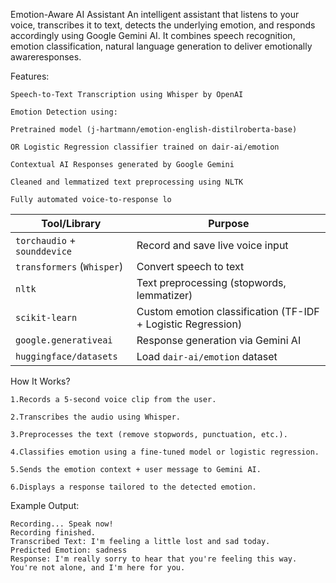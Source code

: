 Emotion-Aware AI Assistant
  An intelligent assistant that listens to your voice, transcribes it to text, detects the underlying emotion, and responds accordingly using       Google Gemini AI. It combines speech recognition, emotion classification, natural language generation to deliver emotionally awareresponses.
  
Features:
	
 	Speech-to-Text Transcription using Whisper by OpenAI
	
	Emotion Detection using:
	
	Pretrained model (j-hartmann/emotion-english-distilroberta-base)
	
	OR Logistic Regression classifier trained on dair-ai/emotion
	
	Contextual AI Responses generated by Google Gemini
	
	Cleaned and lemmatized text preprocessing using NLTK
	
	Fully automated voice-to-response lo

 
 
| Tool/Library                 | Purpose                                                      |
| ---------------------------- | ------------------------------------------------------------ |
| `torchaudio` + `sounddevice` | Record and save live voice input                             |
| `transformers` (`Whisper`)   | Convert speech to text                                       |
| `nltk`                       | Text preprocessing (stopwords, lemmatizer)                   |
| `scikit-learn`               | Custom emotion classification (TF-IDF + Logistic Regression) |
| `google.generativeai`        | Response generation via Gemini AI                            |
| `huggingface/datasets`       | Load `dair-ai/emotion` dataset                               |


How It Works?
	
 	1.Records a 5-second voice clip from the user.
	
	2.Transcribes the audio using Whisper.
	
	3.Preprocesses the text (remove stopwords, punctuation, etc.).
	
	4.Classifies emotion using a fine-tuned model or logistic regression.
	
	5.Sends the emotion context + user message to Gemini AI.
	
	6.Displays a response tailored to the detected emotion.

Example Output:

 	Recording... Speak now!
	Recording finished.
	Transcribed Text: I'm feeling a little lost and sad today.
	Predicted Emotion: sadness
	Response: I'm really sorry to hear that you're feeling this way. You're not alone, and I'm here for you.

 
	
